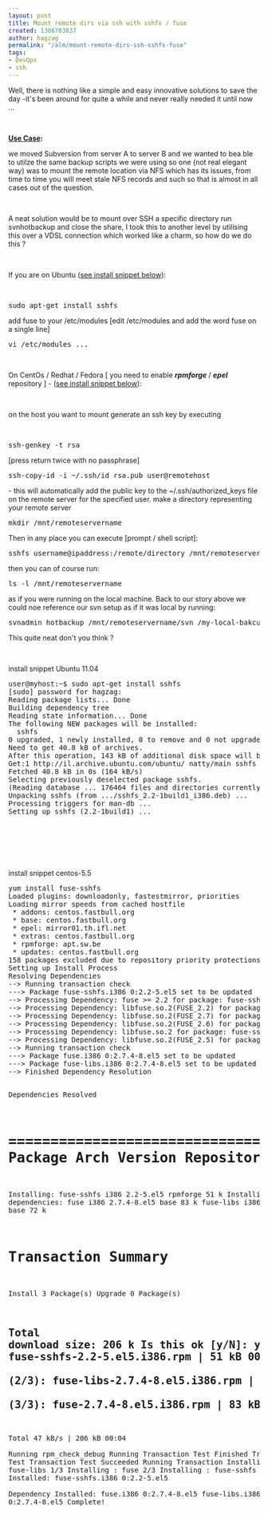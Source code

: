 ```yaml
---
layout: post
title: Mount remote dirs via ssh with sshfs / fuse
created: 1306703837
author: hagzag
permalink: "/alm/mount-remote-dirs-ssh-sshfs-fuse"
tags:
- DevOps
- ssh
---
```

<p>Well, there is nothing like a simple and easy innovative solutions to save the day -it's been around for quite a while and never really needed it until now ...</p>
<p>&nbsp;</p>
<p><u><strong>Use Case</strong></u><strong>:</strong></p>
<p>we moved Subversion from server A to server B and we wanted to bea ble to utilze the same backup scripts we were using so one (not real elegant way) was to mount the remote location via NFS which has its issues, from time to time you will meet stale NFS records and such so that is almost in all cases out of the question.</p>
<p>&nbsp;</p>
<p>A neat solution would be to mount over SSH a specific directory run svnhotbackup and close the share, I took this to another level by utilising this over a VDSL connection which worked like a charm, so how do we do this ?</p>
<p>&nbsp;</p>
<p>If you are on Ubuntu (<a href="#aptget">see install snippet below</a>):</p>
<p>&nbsp;</p>
<pre title="code" class="brush: css;">
sudo apt-get install sshfs
</pre>
<p>add fuse to your /etc/modules [edit /etc/modules and add the word fuse on a single line]</p>
<pre title="code" class="brush: css;">
vi /etc/modules ...
</pre>
<p>&nbsp;</p>
<p>On CentOs / Redhat / Fedora [ you need to enable <em><strong>rpmforge</strong></em> / <em><strong>epel</strong></em> repository ] - (<a href="#yum">see install snippet below</a>):</p>
<p>&nbsp;</p>
<p>on the host you want to mount generate an ssh key by executing</p>
<p>&nbsp;</p>
<pre title="code" class="brush: css;">
ssh-genkey -t rsa 
</pre>
<p>[press return twice with no passphrase]</p>
<pre title="code" class="brush: css;">
ssh-copy-id -i ~/.ssh/id_rsa.pub user@remotehost
</pre>
<p>- this will automatically add the public key to the ~/.ssh/authorized_keys file on the remote server for the specified user.  make a directory representing your remote server</p>
<pre title="code" class="brush: css;">
mkdir /mnt/remoteservername
</pre>
<p>Then in any place you can execute [prompt / shell script]:</p>
<pre title="code" class="brush: css;">
sshfs username@ipaddress:/remote/directory /mnt/remoteservername
</pre>
<p>then you can of course run:</p>
<pre title="code" class="brush: css;">
ls -l /mnt/remoteservername 
</pre>
<p>as if you were running on the local machine.  Back to our story above we could noe reference our svn setup as if it was local by running:</p>
<pre title="code" class="brush: css;">
svnadmin hotbackup /mnt/remoteservername/svn /my-local-bakcup-directory.
</pre>
<p>This quite neat don't you think ?</p>
<p>&nbsp;</p>
<p><a name="aptget">install snippet Ubuntu 11.04</a></p>
<pre title="code" class="brush: c++;">
user@myhost:~$ sudo apt-get install sshfs
[sudo] password for hagzag: 
Reading package lists... Done
Building dependency tree       
Reading state information... Done
The following NEW packages will be installed:
  sshfs
0 upgraded, 1 newly installed, 0 to remove and 0 not upgraded.
Need to get 40.8 kB of archives.
After this operation, 143 kB of additional disk space will be used.
Get:1 http://il.archive.ubuntu.com/ubuntu/ natty/main sshfs i386 2.2-1build1 [40.8 kB]
Fetched 40.8 kB in 0s (164 kB/s)
Selecting previously deselected package sshfs.
(Reading database ... 176464 files and directories currently installed.)
Unpacking sshfs (from .../sshfs_2.2-1build1_i386.deb) ...
Processing triggers for man-db ...
Setting up sshfs (2.2-1build1) ...
</pre>
<p>&nbsp;</p>
<p>&nbsp;</p>
<p>&nbsp;</p>
<p><a name="yum">install snippet centos-5.5</a></p>
<pre class="brush: c++;" title="code">
yum install fuse-sshfs
Loaded plugins: downloadonly, fastestmirror, priorities
Loading mirror speeds from cached hostfile
 * addons: centos.fastbull.org
 * base: centos.fastbull.org
 * epel: mirror01.th.ifl.net
 * extras: centos.fastbull.org
 * rpmforge: apt.sw.be
 * updates: centos.fastbull.org
158 packages excluded due to repository priority protections
Setting up Install Process
Resolving Dependencies
--&gt; Running transaction check
---&gt; Package fuse-sshfs.i386 0:2.2-5.el5 set to be updated
--&gt; Processing Dependency: fuse &gt;= 2.2 for package: fuse-sshfs
--&gt; Processing Dependency: libfuse.so.2(FUSE_2.2) for package: fuse-sshfs
--&gt; Processing Dependency: libfuse.so.2(FUSE_2.7) for package: fuse-sshfs
--&gt; Processing Dependency: libfuse.so.2(FUSE_2.6) for package: fuse-sshfs
--&gt; Processing Dependency: libfuse.so.2 for package: fuse-sshfs
--&gt; Processing Dependency: libfuse.so.2(FUSE_2.5) for package: fuse-sshfs
--&gt; Running transaction check
---&gt; Package fuse.i386 0:2.7.4-8.el5 set to be updated
---&gt; Package fuse-libs.i386 0:2.7.4-8.el5 set to be updated
--&gt; Finished Dependency Resolution

Dependencies Resolved

=======================================================================================================
 Package                               Arch            Version            Repository         Size
=======================================================================================================
Installing:
 fuse-sshfs                            i386            2.2-5.el5          rpmforge            51 k
Installing for dependencies:
 fuse                                  i386            2.7.4-8.el5        base                83 k
 fuse-libs                             i386            2.7.4-8.el5        base                72 k

Transaction Summary
=======================================================================================================
Install       3 Package(s)
Upgrade       0 Package(s)

Total download size: 206 k
Is this ok [y/N]: y
Downloading Packages:
(1/3): fuse-sshfs-2.2-5.el5.i386.rpm                                               |  51 kB     00:00     
(2/3): fuse-libs-2.7.4-8.el5.i386.rpm                                              |  72 kB     00:01     
(3/3): fuse-2.7.4-8.el5.i386.rpm                                                   |  83 kB     00:00     
---------------------------------------------------------------------------------------------------------
Total                                                                      47 kB/s | 206 kB     00:04     
Running rpm_check_debug
Running Transaction Test
Finished Transaction Test
Transaction Test Succeeded
Running Transaction
  Installing     : fuse-libs       1/3 
  Installing     : fuse            2/3 
  Installing     : fuse-sshfs      3/3 
Installed:
  fuse-sshfs.i386 0:2.2-5.el5                                                                                                                                                                                  
Dependency Installed:
  fuse.i386 0:2.7.4-8.el5  fuse-libs.i386 0:2.7.4-8.el5 Complete!
</pre>
<p>&nbsp;</p>
